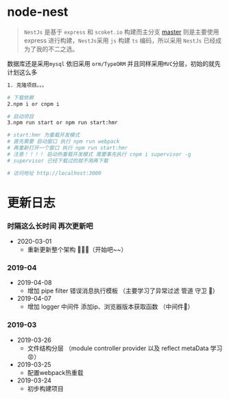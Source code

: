 # node-nest

> `NestJs` 是基于 `express` 和 `scoket.io` 构建而主分支 [master](https://github.com/CoderRui/node-express/tree/node-nest) 则是主要使用 express 进行构建，`NestJs`采用 `js` 构建 `ts` 编码，所以采用 `NestJs` 已经成为了我的不二之选。  

数据库还是采用`mysql` 依旧采用 `orm/TypeORM` 并且同样采用`MVC`分层，初始的就先计划这么多 

```bash
1. 克隆项目。。。  

# 下载依赖
2.npm i or cnpm i  

# 启动项目
3.npm run start or npm run start:hmr

# start:hmr 为重载开发模式 
# 首先需要 启动窗口 执行 npm run webpack 
# 再重新打开一个窗口 执行 npm run start:hmr
# 注意！！！！ 启动热重载开发模式 需要事先执行 cnpm i supervisor -g 
# supervisor 已经下载过的就不用再下载

# 访问地址 http://localhost:3000
```
# 更新日志
### 时隔这么长时间 再次更新吧 
  - 2020-03-01
    - 重新更新整个架构 👻👻👻（开始吧~~）
### 2019-04
- 2019-04-08
    - 增加 pipe filter 错误消息执行模板 （主要学习了异常过滤 管道 守卫 🥠）
- 2019-04-07
    - 增加 logger 中间件 添加ip、浏览器版本获取函数 （中间件🍬）
### 2019-03
- 2019-03-26
    - 文件结构分层 （module controller provider 以及 reflect metaData 学习 😡）
- 2019-03-25
    - 配置webpack热重载
- 2019-03-24
    - 初步构建项目
